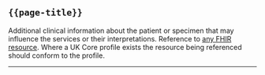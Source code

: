## <code>{{page-title}}</code>

Additional clinical information about the patient or specimen that may influence the services or their interpretations. Reference to <a href="https://www.hl7.org/fhir/r4/resourcelist.html">any FHIR resource</a>. Where a UK Core profile exists the resource being referenced should conform to the profile.

---
